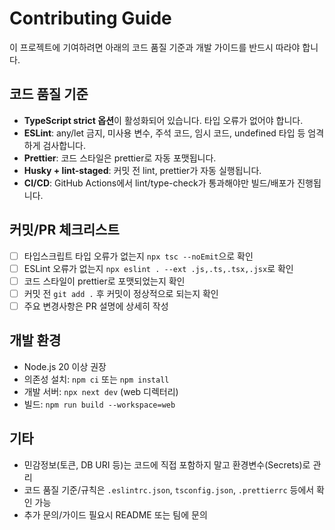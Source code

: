 # Contributing Guide

이 프로젝트에 기여하려면 아래의 코드 품질 기준과 개발 가이드를 반드시 따라야 합니다.

## 코드 품질 기준
- **TypeScript strict 옵션**이 활성화되어 있습니다. 타입 오류가 없어야 합니다.
- **ESLint**: any/let 금지, 미사용 변수, 주석 코드, 임시 코드, undefined 타입 등 엄격하게 검사합니다.
- **Prettier**: 코드 스타일은 prettier로 자동 포맷됩니다.
- **Husky + lint-staged**: 커밋 전 lint, prettier가 자동 실행됩니다.
- **CI/CD**: GitHub Actions에서 lint/type-check가 통과해야만 빌드/배포가 진행됩니다.

## 커밋/PR 체크리스트
- [ ] 타입스크립트 타입 오류가 없는지 `npx tsc --noEmit`으로 확인
- [ ] ESLint 오류가 없는지 `npx eslint . --ext .js,.ts,.tsx,.jsx`로 확인
- [ ] 코드 스타일이 prettier로 포맷되었는지 확인
- [ ] 커밋 전 `git add .` 후 커밋이 정상적으로 되는지 확인
- [ ] 주요 변경사항은 PR 설명에 상세히 작성

## 개발 환경
- Node.js 20 이상 권장
- 의존성 설치: `npm ci` 또는 `npm install`
- 개발 서버: `npx next dev` (web 디렉터리)
- 빌드: `npm run build --workspace=web`

## 기타
- 민감정보(토큰, DB URI 등)는 코드에 직접 포함하지 말고 환경변수(Secrets)로 관리
- 코드 품질 기준/규칙은 `.eslintrc.json`, `tsconfig.json`, `.prettierrc` 등에서 확인 가능
- 추가 문의/가이드 필요시 README 또는 팀에 문의 